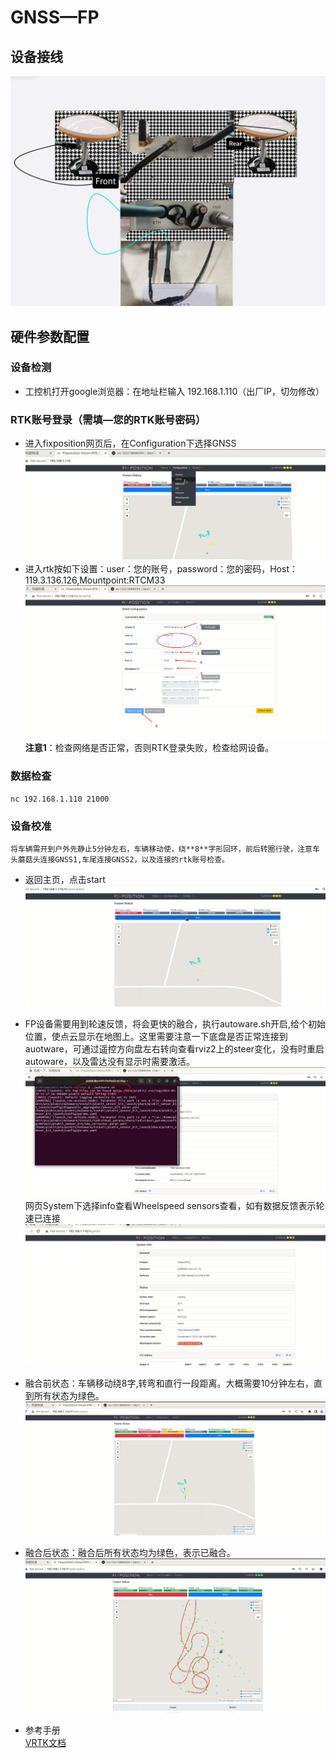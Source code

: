 # GNSS—FP
## 设备接线
   ![avatar](./image/gnss_picture/fpline.png)
## 硬件参数配置
### 设备检测
- 工控机打开google浏览器：在地址栏输入 192.168.1.110（出厂IP，切勿修改）
### RTK账号登录（需填—您的RTK账号密码）
- 进入fixposition网页后，在Configuration下选择GNSS
    ![avatar](./image/gnss_picture/fp_rtk.jpg)
- 进入rtk按如下设置：user：您的账号，password：您的密码，Host：119.3.136.126,Mountpoint:RTCM33
    ![avatar](./image/gnss_picture/rtk_set.jpg)
**注意1**：检查网络是否正常，否则RTK登录失败，检查给网设备。
### 数据检查
```shell 
nc 192.168.1.110 21000
```

### 设备校准
```shell 
将车辆需开到户外先静止5分钟左右，车辆移动使，绕**8**字形回环，前后转圈行驶，注意车头蘑菇头连接GNSS1,车尾连接GNSS2，以及连接的rtk账号检查。
```
- 返回主页，点击start
  ![avatar](./image/gnss_picture/start.png)
- FP设备需要用到轮速反馈，将会更快的融合，执行autoware.sh开启,给个初始位置，使点云显示在地图上。这里需要注意一下底盘是否正常连接到auotware，可通过遥控方向盘左右转向查看rviz2上的steer变化，没有时重启autoware，以及雷达没有显示时需要激活。
![avatar](./image/gnss_picture/autoware.jpg)
  网页System下选择info查看Wheelspeed sensors查看，如有数据反馈表示轮速已连接
  ![avatar](./image/gnss_picture/wheelset.jpg)
- 融合前状态：车辆移动绕8字,转弯和直行一段距离。大概需要10分钟左右，直到所有状态为绿色。
  ![avatar](./image/gnss_picture/befor.jpg)
- 融合后状态：融合后所有状态均为绿色，表示已融合。
  ![avatar](./image/gnss_picture/after.jpg)

- 参考手册   
    [VRTK文档](./image/VRTK2%20快速使用手册2.0.pdf)